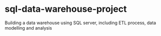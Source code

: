 # sql-data-warehouse-project
Building a data warehouse using SQL server, including ETL process, data modelling and analysis
